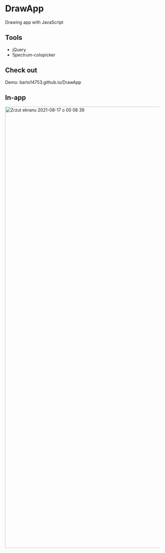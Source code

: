 # DrawApp
Drawing app with JavaScript

## Tools
* jQuery
* Spectrum-colopicker

## Check out
Demo: barto14753.github.io/DrawApp

## In-app
<img width="1434" alt="Zrzut ekranu 2021-08-17 o 00 08 39" src="https://user-images.githubusercontent.com/56938330/129635501-5e34f235-123c-4b64-a6c8-9e2f68e27aa0.png">


